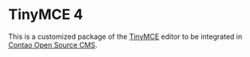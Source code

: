 TinyMCE 4
=========

This is a customized package of the [TinyMCE][1] editor to be integrated in
[Contao Open Source CMS][2].


[1]: http://www.tinymce.com
[2]: https://contao.org
